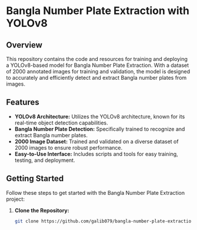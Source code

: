 # Bangla Number Plate Extraction with YOLOv8

## Overview
This repository contains the code and resources for training and deploying a YOLOv8-based model for Bangla Number Plate Extraction. With a dataset of 2000 annotated images for training and validation, the model is designed to accurately and efficiently detect and extract Bangla number plates from images.

## Features
- **YOLOv8 Architecture:** Utilizes the YOLOv8 architecture, known for its real-time object detection capabilities.
- **Bangla Number Plate Detection:** Specifically trained to recognize and extract Bangla number plates.
- **2000 Image Dataset:** Trained and validated on a diverse dataset of 2000 images to ensure robust performance.
- **Easy-to-Use Interface:** Includes scripts and tools for easy training, testing, and deployment.

## Getting Started
Follow these steps to get started with the Bangla Number Plate Extraction project:

1. **Clone the Repository:**
   ```bash
   git clone https://github.com/galib079/bangla-number-plate-extraction.git
